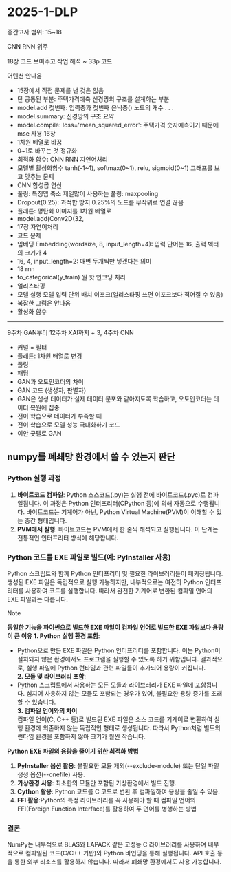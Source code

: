 # 2025-1-DLP
중간고사 범위: 15~18

CNN RNN 위주

18장 코드 보여주고 작업 해석
~ 33p 코드 

어텐션 안나옴

- 15장에서 직접 문제를 낸 것은 없음
- 단 공통된 부분: 주택가격예측 신경망의 구조를 설계하는 부분
- model.add 첫번째: 입력층과 첫번째 은닉층() 노드의 개수
.
.
.
- model.summary: 신경망의 구조 요약
- model.compile: loss='mean_squared_error': 주택가격 숫자예측이기 때문에 mse 사용
16장
- 1차원 배열로 바꿈
- 0~1로 바꾸는 것 정규화
- 최적화 함수: CNN RNN 자연어처리
- 모델별 활성화함수 tanh(-1~1), softmax(0~1), relu, sigmoid(0~1) 그래프를 보고 맞추는 문제
- CNN 합성곱 연산
- 풀링: 특징맵 축소 제일많이 사용하는 풀링: maxpooling
- Dropout(0.25): 과적합 방지 0.25%의 노드를 무작위로 연결 끊음 
- 플래튼: 평탄화 이미지를 1차원 배열로
- model.add(Conv2D(32, 
- 17장 자연어처리
- 코드 문제
- 임베딩 Embedding(wordsize, 8, input_length=4): 입력 단어는 16, 출력 벡터의 크기가 4
- 16, 4, input_length=2: 매번 두개씩만 넣겠다는 의미
- 18 rnn
- to_categorical(y_train) 원 핫 인코딩 처리
- 얼리스타핑
- 모델 실행 모델 입력 단위 배치 이포크(얼리스타핑 쓰면 이포크보다 적어질 수 있음)
- 복잡한 그림은 안나옴
- 활성화 함수


----

9주차 GAN부터 12주차 XAI까지 + 3, 4주차 CNN

- 커널 = 필터
- 플래튼: 1차원 배열로 변경
- 풀링
- 패딩
- GAN과 오토인코더의 차이
- GAN 코드 (생성자, 판별자)
- GAN은 생성 데이터가 실제 데이터 분포와 같아지도록 학습하고, 오토인코더는 데이터 복원에 집중
- 전이 학습으로 데이터가 부족할 때
- 전이 학습으로 모델 성능 극대화하기 코드
- 이안 굿펠로 GAN














## numpy를 폐쇄망 환경에서 쓸 수 있는지 판단
### Python 실행 과정
1. **바이트코드 컴파일**: Python 소스코드(.py)는 실행 전에 바이트코드(.pyc)로 컴파일됩니다. 이 과정은 Python 인터프리터(CPython 등)에 의해 자동으로 수행됩니다. 바이트코드는 기계어가 아닌, Python Virtual Machine(PVM)이 이해할 수 있는 중간 형태입니다.
2. **PVM에서 실행**: 바이트코드는 PVM에서 한 줄씩 해석되고 실행됩니다. 이 단계는 전통적인 인터프리터 방식에 해당합니다.

### Python 코드를 EXE 파일로 빌드(예: PyInstaller 사용)
Python 스크립트와 함께 Python 인터프리터 및 필요한 라이브러리들이 패키징됩니다.
생성된 EXE 파일은 독립적으로 실행 가능하지만, 내부적으로는 여전히 Python 인터프리터를 사용하여 코드를 실행합니다. 따라서 완전한 기계어로 변환된 컴파일 언어의 EXE 파일과는 다릅니다.


> [!NOTE]    
> **동일한 기능을 파이썬으로 빌드한 EXE 파일이 컴파일 언어로 빌드한 EXE 파일보다 용량이 큰 이유**
> **1. Python 실행 환경 포함**:   
> - Python으로 만든 EXE 파일은 Python 인터프리터를 포함합니다. 이는 Python이 설치되지 않은 환경에서도 프로그램을 실행할 수 있도록 하기 위함입니다. 결과적으로, 실행 파일에 Python 런타임과 관련 파일들이 추가되어 용량이 커집니다.   
> **2. 모듈 및 라이브러리 포함**:   
> - Python 스크립트에서 사용하는 모든 모듈과 라이브러리가 EXE 파일에 포함됩니다. 심지어 사용하지 않는 모듈도 포함되는 경우가 있어, 불필요한 용량 증가를 초래할 수 있습니다.     
> **3. 컴파일 언어와의 차이**   
> 컴파일 언어(C, C++ 등)로 빌드된 EXE 파일은 소스 코드를 기계어로 변환하여 실행 환경에 의존하지 않는 독립적인 형태로 생성됩니다. 따라서 Python처럼 별도의 런타임 환경을 포함하지 않아 크기가 훨씬 작습니다.    
>    
> **Python EXE 파일의 용량을 줄이기 위한 최적화 방법**   
> 1. **PyInstaller 옵션 활용**: 불필요한 모듈 제외(--exclude-module) 또는 단일 파일 생성 옵션(--onefile) 사용.    
> 2. **가상환경 사용**: 최소한의 모듈만 포함된 가상환경에서 빌드 진행.    
> 3. **Cython 활용**: Python 코드를 C 코드로 변환 후 컴파일하여 용량을 줄일 수 있음.
> 4. **FFI 활용**:Python의 특정 라이브러리를 꼭 사용해야 할 때 컴파일 언어의 FFI(Foreign Function Interface)를 활용하여 두 언어를 병행하는 방법

### 결론
NumPy는 내부적으로 BLAS와 LAPACK 같은 고성능 C 라이브러리를 사용하며 내부적으로 컴파일된 코드(C/C++ 기반)와 Python 바인딩을 통해 실행됩니다. API 호출 등을 통한 외부 리소스를 활용하지 않습니다.
따라서 폐쇄망 환경에서도 사용 가능합니다.
